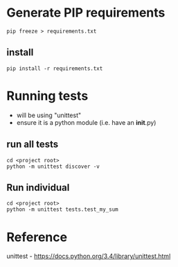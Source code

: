 
# Generate PIP requirements

```
pip freeze > requirements.txt
```

## install
```
pip install -r requirements.txt
```


# Running tests

* will be using "unittest"
* ensure it is a python module (i.e. have an __init__.py)

## run all tests
```
cd <project root>
python -m unittest discover -v
```

## Run individual
```
cd <project root>
python -m unittest tests.test_my_sum
```


# Reference 

unittest - https://docs.python.org/3.4/library/unittest.html

